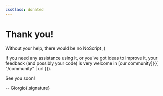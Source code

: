 ```yaml
---
cssClass: donated
---
```


# Thank you!

Without your help, there would be no NoScript ;)

If you need any assistance using it, or you've got ideas to improve it, your feedback (and possibly your code) is very welcome in [our community]({{ "/community" | url }}).

See you soon!

-- Giorgio{.signature}